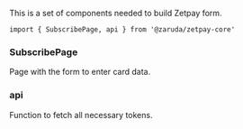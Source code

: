 This is a set of components needed to build Zetpay form.

```
import { SubscribePage, api } from '@zaruda/zetpay-core'
```

### SubscribePage

Page with the form to enter card data.

### api

Function to fetch all necessary tokens.
